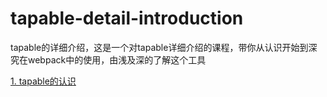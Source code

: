 # tapable-detail-introduction

tapable的详细介绍，这是一个对tapable详细介绍的课程，带你从认识开始到深究在webpack中的使用，由浅及深的了解这个工具

[1. tapable的认识](course/1.md)